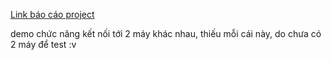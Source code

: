 [Link báo cáo project](https://www.overleaf.com/6139839564rqkmzkmpbnhm#af792e)

demo chức năng kết nối tới 2 máy khác nhau, thiếu mỗi cái này, do chưa có 2 máy để test :v